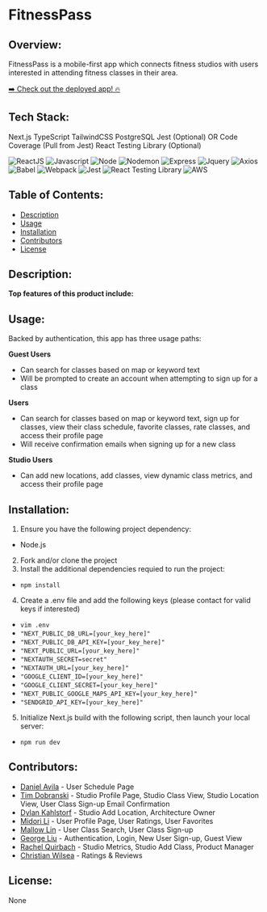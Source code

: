 # FitnessPass

## Overview:
FitnessPass is a mobile-first app which connects fitness studios with users interested in attending fitness classes in their area.

[:arrow_right: Check out the deployed app! :fire:](https://fitness-pass.vercel.app/login)

## Tech Stack:
Next.js
TypeScript
TailwindCSS
PostgreSQL
Jest (Optional) OR Code Coverage (Pull from Jest)
React Testing Library (Optional)

![ReactJS](https://img.shields.io/badge/react-%2320232a.svg?style=for-the-badge&logo=react&logoColor=%2361DAFB)
![Javascript](https://img.shields.io/badge/JavaScript-F7DF1E?style=for-the-badge&logo=javascript&logoColor=323330)
![Node](https://img.shields.io/badge/Node.js-43853D?style=for-the-badge&logo=node.js&logoColor=white)
![Nodemon](https://img.shields.io/badge/NODEMON-%23323330.svg?style=for-the-badge&logo=nodemon&logoColor=%BBDEAD)
![Express](https://img.shields.io/badge/express.js-%23404d59.svg?style=for-the-badge&logo=express&logoColor=%2361DAFB)
![Jquery](https://img.shields.io/badge/jQuery-0769AD?style=for-the-badge&logo=jquery&logoColor=white)
![Axios](https://img.shields.io/badge/Axios-5A29E4?logo=axios&logoColor=fff&style=for-the-badge)
![Babel](https://img.shields.io/badge/Babel-F9DC3e?style=for-the-badge&logo=babel&logoColor=black)
![Webpack](https://img.shields.io/badge/webpack-%238DD6F9.svg?style=for-the-badge&logo=webpack&logoColor=black)
![Jest](https://img.shields.io/badge/-jest-%23C21325?style=for-the-badge&logo=jest&logoColor=white)
![React Testing Library](https://img.shields.io/badge/react%20testing%20library-FF4154?style=for-the-badge&logo=testing-library&logoColor=white)
![AWS](https://img.shields.io/badge/AWS-232F3E?style=for-the-badge&logo=amazon-aws&logoColor=FF9900)

## Table of Contents:
- [Description](#Description)
- [Usage](#Usage)
- [Installation](#Installation)
- [Contributors](#Contributors)
- [License](#License)

## Description:

**Top features of this product include:**



## Usage:
Backed by authentication, this app has three usage paths:

**Guest Users**
- Can search for classes based on map or keyword text
- Will be prompted to create an account when attempting to sign up for a class

**Users**
- Can search for classes based on map or keyword text, sign up for classes, view their class schedule, favorite classes, rate classes, and access their profile page
- Will receive confirmation emails when signing up for a new class

**Studio Users**
- Can add new locations, add classes, view dynamic class metrics, and access their profile page

## Installation:
1. Ensure you have the following project dependency:
- Node.js
2. Fork and/or clone the project
3. Install the additional dependencies requied to run the project:
- `npm install`

4. Create a .env file and add the following keys (please contact for valid keys if interested)
- `vim .env`
- `"NEXT_PUBLIC_DB_URL=[your_key_here]"`
- `"NEXT_PUBLIC_DB_API_KEY=[your_key_here]"`
- `"NEXT_PUBLIC_URL=[your_key_here]"`
- `"NEXTAUTH_SECRET=secret"`
- `"NEXTAUTH_URL=[your_key_here]"`
- `"GOOGLE_CLIENT_ID=[your_key_here]"`
- `"GOOGLE_CLIENT_SECRET=[your_key_here]"`
- `"NEXT_PUBLIC_GOOGLE_MAPS_API_KEY=[your_key_here]"`
- `"SENDGRID_API_KEY=[your_key_here]"`

5. Initialize Next.js build with the following script, then launch your local server:
- `npm run dev`

## Contributors:
- [Daniel Avila]() - User Schedule Page
- [Tim Dobranski]() - Studio Profile Page, Studio Class View, Studio Location View, User Class Sign-up Email Confirmation
- [Dylan Kahlstorf]() - Studio Add Location, Architecture Owner
- [Midori Li]() - User Profile Page, User Ratings, User Favorites
- [Mallow Lin]() - User Class Search, User Class Sign-up
- [George Liu](https://github.com/georgeliu8110) - Authentication, Login, New User Sign-up, Guest View
- [Rachel Quirbach](https://github.com/rquirbach) - Studio Metrics, Studio Add Class, Product Manager
- [Christian Wilsea](https://github.com/cwillsea) - Ratings & Reviews

## License:
None
